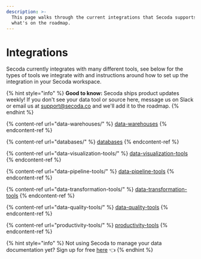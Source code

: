 ```yaml
---
description: >-
  This page walks through the current integrations that Secoda supports and
  what's on the roadmap.
---
```


# Integrations

Secoda currently integrates with many different tools, see below for the types of tools we integrate with and instructions around how to set up the integration in your Secoda workspace.&#x20;

{% hint style="info" %}
**Good to know:** Secoda ships product updates weekly! If you don't see your data tool or source here, message us on Slack or email us at support@secoda.co and we'll add it to the roadmap.
{% endhint %}

{% content-ref url="data-warehouses/" %}
[data-warehouses](data-warehouses/)
{% endcontent-ref %}

{% content-ref url="databases/" %}
[databases](databases/)
{% endcontent-ref %}

{% content-ref url="data-visualization-tools/" %}
[data-visualization-tools](data-visualization-tools/)
{% endcontent-ref %}

{% content-ref url="data-pipeline-tools/" %}
[data-pipeline-tools](data-pipeline-tools/)
{% endcontent-ref %}

{% content-ref url="data-transformation-tools/" %}
[data-transformation-tools](data-transformation-tools/)
{% endcontent-ref %}

{% content-ref url="data-quality-tools/" %}
[data-quality-tools](data-quality-tools/)
{% endcontent-ref %}

{% content-ref url="productivity-tools/" %}
[productivity-tools](productivity-tools/)
{% endcontent-ref %}

{% hint style="info" %}
Not using Secoda to manage your data documentation yet? Sign up for free [here](https://app.secoda.co/) 👈
{% endhint %}
